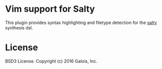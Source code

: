 
# Vim support for Salty

This plugin provides syntax highlighting and filetype detection for the
[salty][salty] synthesis dsl.

# License

BSD3 License. Copyright (c) 2016 Galois, Inc.

[salty]: https://github.com/galoisinc/salty
